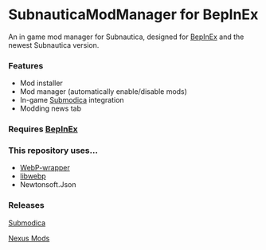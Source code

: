 # SubnauticaModManager for BepInEx
An in game mod manager for Subnautica, designed for [BepInEx](https://submodica.xyz/mods/sn1/141) and the newest Subnautica version.

### Features
- Mod installer
- Mod manager (automatically enable/disable mods)
- In-game [Submodica](https://submodica.xyz/) integration
- Modding news tab

### Requires [BepInEx](https://submodica.xyz/mods/sn1/141)

### This repository uses...
- [WebP-wrapper](https://github.com/JosePineiro/WebP-wrapper)
- [libwebp](https://github.com/webmproject/libwebp)
- Newtonsoft.Json

### Releases
[Submodica](https://www.submodica.xyz/mods/sn1/168)

[Nexus Mods](https://www.nexusmods.com/subnautica/mods/1168)

